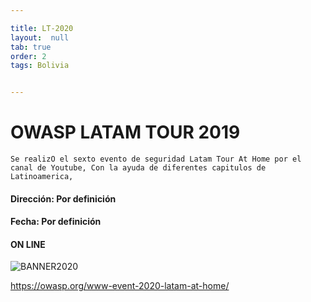 ```yaml
---

title: LT-2020
layout:  null
tab: true
order: 2
tags: Bolivia


---
```

# OWASP LATAM TOUR 2019

```
Se realizO el sexto evento de seguridad Latam Tour At Home por el canal de Youtube, Con la ayuda de diferentes capitulos de Latinoamerica,
```

#### Dirección:	Por definición
#### Fecha:	Por definición
#### ON LINE


![BANNER2020](/www-chapter-bolivia/assets/images/LatamAtHome.jpg "OWASP BOLIVIA 2020")

https://owasp.org/www-event-2020-latam-at-home/


<style>
img[alt="FOTO1"] { 
  max-width:  400px; 
  display: block;
}
.tabla2{
    font-size:13px;
}
.tabla1{
    font-size:13px;
}
</style> 
